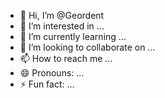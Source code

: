 - 👋 Hi, I’m @Geordent
- 👀 I’m interested in ...
- 🌱 I’m currently learning ...
- 💞️ I’m looking to collaborate on ...
- 📫 How to reach me ...
- 😄 Pronouns: ...
- ⚡ Fun fact: ...

<!---
Geordent/Geordent is a ✨ special ✨ repository because its `README.md` (this file) appears on your GitHub profile.
You can click the Preview link to take a look at your changes.
--->
